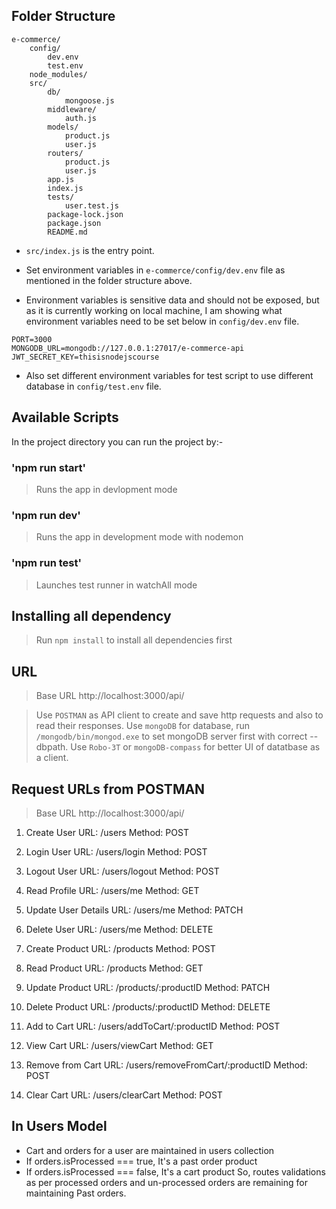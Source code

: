 ## Folder Structure

```
e-commerce/
    config/
        dev.env
        test.env
    node_modules/
    src/
        db/
            mongoose.js
        middleware/
            auth.js
        models/
            product.js
            user.js
        routers/
            product.js
            user.js
        app.js
        index.js
        tests/
            user.test.js
        package-lock.json
        package.json
        README.md
```

- `src/index.js` is the entry point.

- Set environment variables in `e-commerce/config/dev.env` file as mentioned in the folder structure above.

- Environment variables is sensitive data and should not be exposed, but as it is currently working on local machine, I am showing what environment variables need to be set below in `config/dev.env` file.
```
PORT=3000
MONGODB_URL=mongodb://127.0.0.1:27017/e-commerce-api
JWT_SECRET_KEY=thisisnodejscourse
```
- Also set different environment variables for test script to use different database in `config/test.env` file.

## Available Scripts

In the project directory you can run the project by:-

### 'npm run start'
>Runs the app in devlopment mode

### 'npm run dev'
>Runs the app in development mode with nodemon

### 'npm run test'
>Launches test runner in watchAll mode

## Installing all dependency
>Run `npm install` to install all dependencies first

## URL
>Base URL
http://localhost:3000/api/

>Use `POSTMAN` as API client to create and save http requests and also to read their responses.
>Use `mongoDB` for database, run `/mongodb/bin/mongod.exe` to set mongoDB server first with correct --dbpath.
>Use `Robo-3T` or `mongoDB-compass` for better UI of datatbase as a client.

## Request URLs from POSTMAN
>Base URL
http://localhost:3000/api/

1) Create User
    URL: /users
    Method: POST

2) Login User
    URL: /users/login
    Method: POST

3) Logout User
    URL: /users/logout
    Method: POST

4) Read Profile
    URL: /users/me
    Method: GET

5) Update User Details
    URL: /users/me
    Method: PATCH

6) Delete User
    URL: /users/me
    Method: DELETE

7) Create Product
    URL: /products
    Method: POST

8) Read Product
    URL: /products
    Method: GET

9) Update Product
    URL: /products/:productID
    Method: PATCH

10) Delete Product
    URL: /products/:productID
    Method: DELETE

11) Add to Cart
    URL: /users/addToCart/:productID
    Method: POST

12) View Cart
    URL: /users/viewCart
    Method: GET

13) Remove from Cart
    URL: /users/removeFromCart/:productID
    Method: POST

14) Clear Cart
    URL: /users/clearCart
    Method: POST

## In Users Model
- Cart and orders for a user are maintained in users collection
- If orders.isProcessed === true, It's a past order product
- If orders.isProcessed === false, It's a cart product
So, routes validations as per processed orders and un-processed orders are remaining for maintaining Past orders.
